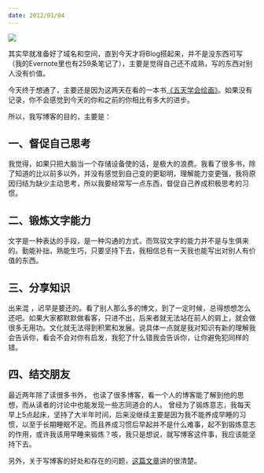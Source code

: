 ```yaml
---
date: 2012/01/04
---
```

<img src='https://img0.baidu.com/it/u=3607132106,857495577&fm=253&fmt=auto&app=138&f=JPEG?w=634&h=420' />

其实早就准备好了域名和空间，直到今天才将Blog搭起来，并不是没东西可写（我的Evernote里也有259条笔记了），主要是觉得自己还不成熟，写的东西对别人没有价值。

今天终于想通了，主要还是因为这两天在看的一本书[《五天学会绘画》](http://book.douban.com/subject/5263615/)。如果没有记录，你不会感觉到今天的你和之前的你相比有多大的进步。

所以，我写博客的目的，主要是：

## 一、督促自己思考
我觉得，如果只把大脑当一个存储设备使的话，是极大的浪费。我看了很多书，除了知道的比以前多以外，并没有感觉到自己变的更聪明，理解能力变更强，我将原因归结为缺少主动思考，所以我要经常写一点东西，督促自己养成积极思考的习惯。

## 二、锻炼文字能力
文字是一种表达的手段，是一种沟通的方式，而驾驭文字的能力并不是与生俱来的。勤能补拙，熟能生巧，只要坚持下去，我相信总有一天我也能写出对别人有价值的东西。

## 三、分享知识
出来混 ，迟早是要还的。看了别人那么多的博文，到了一定时候，总得想想怎么还吧。如果大家都默默做看客，只进不出，后来者就无法站在前人的肩上，就会做很多无用功。文化就无法得到积累和发展。说具体一点就是我对知识有新的理解我会告诉你，看会不会对你有启发，我犯了什么错我会告诉你，让你避免犯同样的错。

## 四、结交朋友
最近两年除了读很多书外， 也读了很多博客，看一个人的博客能了解到他的思想，而从读者的讨论中也能发现一些志同道合的人。
曾经为了锻炼意志，我每天早上5点起床，坚持了大半年时间，后来没继续主要是因为我不能养成早睡的习惯，以至于长期睡眠不足。而且养成习惯后早起并不是什么难事，起不到锻炼意志的作用，或许我该用早睡来锻炼？咳，我只是想说，就写博客这件事，我应该能坚持下去。

另外，关于写博客的好处和存在的问题，[这篇文章][2]讲的很清楚。

 [2]: http://mindhacks.cn/2009/02/15/why-you-should-start-blogging-now/
